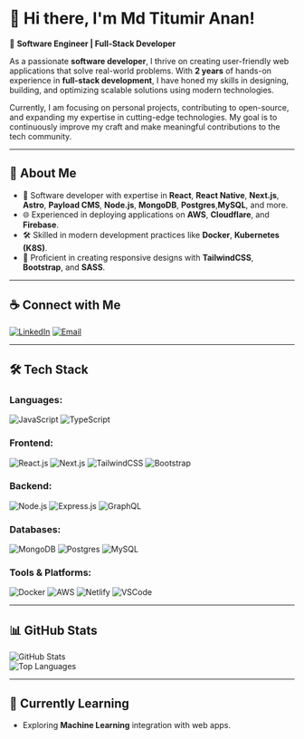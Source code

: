 # 👋 Hi there, I'm Md Titumir Anan!

🚀 **Software Engineer | Full-Stack Developer**

As a  passionate **software developer**, I thrive on creating user-friendly web applications that solve real-world problems. With **2 years** of hands-on experience in **full-stack development**, I have honed my skills in designing, building, and optimizing scalable solutions using modern technologies.

Currently, I am focusing on personal projects, contributing to open-source, and expanding my expertise in cutting-edge technologies. My goal is to continuously improve my craft and make meaningful contributions to the tech community.

---

## 🌟 **About Me**
- 💼 Software developer with expertise in **React**, **React Native**, **Next.js**, **Astro**, **Payload CMS**, **Node.js**, **MongoDB**, **Postgres**,**MySQL**, and more.
- 🌐 Experienced in deploying applications on **AWS**, **Cloudflare**, and **Firebase**.
- 🛠️ Skilled in modern development practices like **Docker**, **Kubernetes (K8S)**.
- 🎨 Proficient in creating responsive designs with **TailwindCSS**, **Bootstrap**, and **SASS**.

---

## ☕ **Connect with Me**
[![LinkedIn](https://img.shields.io/badge/-LinkedIn-0A66C2?style=for-the-badge&logo=linkedin&logoColor=white)](https://www.linkedin.com/in/titumiranan/)
[![Email](https://img.shields.io/badge/-Email-D14836?style=for-the-badge&logo=gmail&logoColor=white)](mailto:titumiranan710@gmail.com)

---

## 🛠️ **Tech Stack**
### Languages:
![JavaScript](https://img.shields.io/badge/-JavaScript-F7DF1E?style=for-the-badge&logo=javascript&logoColor=black) 
![TypeScript](https://img.shields.io/badge/-TypeScript-3178C6?style=for-the-badge&logo=typescript&logoColor=white)

### Frontend:
![React.js](https://img.shields.io/badge/-React-61DAFB?style=for-the-badge&logo=react&logoColor=black) 
![Next.js](https://img.shields.io/badge/-Next.js-000000?style=for-the-badge&logo=next.js&logoColor=white) 
![TailwindCSS](https://img.shields.io/badge/-TailwindCSS-38B2AC?style=for-the-badge&logo=tailwind-css&logoColor=white) 
![Bootstrap](https://img.shields.io/badge/-Bootstrap-7952B3?style=for-the-badge&logo=bootstrap&logoColor=white)

### Backend:
![Node.js](https://img.shields.io/badge/-Node.js-339933?style=for-the-badge&logo=node.js&logoColor=white) 
![Express.js](https://img.shields.io/badge/-Express.js-000000?style=for-the-badge&logo=express&logoColor=white) 
![GraphQL](https://img.shields.io/badge/-GraphQL-E10098?style=for-the-badge&logo=graphql&logoColor=white)

### Databases:
![MongoDB](https://img.shields.io/badge/-MongoDB-47A248?style=for-the-badge&logo=mongodb&logoColor=white) 
![Postgres](https://img.shields.io/badge/-Postgres-336791?style=for-the-badge&logo=postgresql&logoColor=white) 
![MySQL](https://img.shields.io/badge/-MySQL-4479A1?style=for-the-badge&logo=mysql&logoColor=white)

### Tools & Platforms:
![Docker](https://img.shields.io/badge/-Docker-2496ED?style=for-the-badge&logo=docker&logoColor=white) 
![AWS](https://img.shields.io/badge/-AWS-FF9900?style=for-the-badge&logo=amazon-aws&logoColor=white) 
![Netlify](https://img.shields.io/badge/-Netlify-00C7B7?style=for-the-badge&logo=netlify&logoColor=white) 
![VSCode](https://img.shields.io/badge/-VSCode-0078D4?style=for-the-badge&logo=visual-studio-code&logoColor=white)

---

## 📊 **GitHub Stats**
![GitHub Stats](https://github-readme-stats.vercel.app/api?username=titumiranan123&show_icons=true&theme=radical)  
![Top Languages](https://github-readme-stats.vercel.app/api/top-langs/?username=titumiranan123&layout=compact&theme=radical)

---

## 🌱 **Currently Learning**
- Exploring **Machine Learning** integration with web apps.



<!--
**titumiranan123/titumiranan123** is a ✨ _special_ ✨ repository because its `README.md` (this file) appears on your GitHub profile.

Here are some ideas to get you started:

- 🔭 I’m currently working on ...
- 🌱 I’m currently learning ...
- 👯 I’m looking to collaborate on ...
- 🤔 I’m looking for help with ...
- 💬 Ask me about ...
- 📫 How to reach me: ...
- 😄 Pronouns: ...
- ⚡ Fun fact: ...
-->
